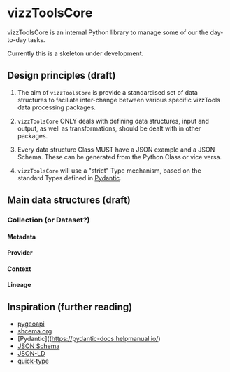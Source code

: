 # vizzToolsCore

vizzToolsCore is an internal Python library to manage some of our the day-to-day tasks.

Currently this is a skeleton under development.

## Design principles (draft)

1. The aim of `vizzToolsCore` is provide a standardised set of data structures to faciliate inter-change between various specific vizzTools data processing packages.

1. `vizzToolsCore` ONLY deals with defining data structures, input and output, as well as transformations, should be dealt with in other packages.

1. Every data structure Class MUST have a JSON example and a JSON Schema. These can be generated from the Python Class or vice versa.

1. `vizzToolsCore` will use a "strict" Type mechanism, based on the standard Types defined in [Pydantic](https://pydantic-docs.helpmanual.io/).

## Main data structures (draft)

### Collection (or Dataset?)
#### Metadata
#### Provider
#### Context
#### Lineage

## Inspiration (further reading)

+ [pygeoapi](https://pygeoapi.io/)
+ [shcema.org](https://schema.org/)
+ [Pydantic]((https://pydantic-docs.helpmanual.io/)
+ [JSON Schema](http://json-schema.org/understanding-json-schema/)
+ [JSON-LD](https://json-ld.org/)
+ [quick-type](https://app.quicktype.io/)
